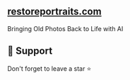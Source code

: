 ## [restoreportraits.com](http://www.restoreportraits.com/)

Bringing Old Photos Back to Life with AI

## 🙏 Support

Don't forget to leave a star ⭐️
